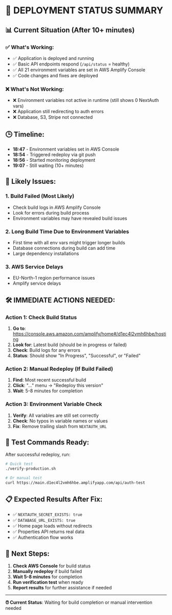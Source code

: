 # 🔄 DEPLOYMENT STATUS SUMMARY

## 📊 **Current Situation** (After 10+ minutes)

### ✅ **What's Working:**
- ✅ Application is deployed and running
- ✅ Basic API endpoints respond (`/api/status` = healthy)
- ✅ All 21 environment variables are set in AWS Amplify Console
- ✅ Code changes and fixes are deployed

### ❌ **What's Not Working:**
- ❌ Environment variables not active in runtime (still shows 0 NextAuth vars)
- ❌ Application still redirecting to auth errors
- ❌ Database, S3, Stripe not connected

## 🕒 **Timeline:**
- **18:47** - Environment variables set in AWS Console
- **18:54** - Triggered redeploy via git push  
- **18:56** - Started monitoring deployment
- **19:07** - Still waiting (10+ minutes)

## 🚨 **Likely Issues:**

### **1. Build Failed (Most Likely)**
- Check build logs in AWS Amplify Console
- Look for errors during build process
- Environment variables may have revealed build issues

### **2. Long Build Time Due to Environment Variables**
- First time with all env vars might trigger longer builds
- Database connections during build can add time
- Large dependency installations

### **3. AWS Service Delays**
- EU-North-1 region performance issues
- Amplify service delays

## 🛠️ **IMMEDIATE ACTIONS NEEDED:**

### **Action 1: Check Build Status**
1. **Go to**: https://console.aws.amazon.com/amplify/home#/d1ec4l2vmh6hbe/hosting
2. **Look for**: Latest build (should be in progress or failed)
3. **Check**: Build logs for any errors
4. **Status**: Should show "In Progress", "Successful", or "Failed"

### **Action 2: Manual Redeploy (If Build Failed)**
1. **Find**: Most recent successful build
2. **Click**: "..." menu → "Redeploy this version"
3. **Wait**: 5-8 minutes for completion

### **Action 3: Environment Variable Check**
1. **Verify**: All variables are still set correctly
2. **Check**: No typos in variable names or values
3. **Fix**: Remove trailing slash from `NEXTAUTH_URL`

## 🧪 **Test Commands Ready:**

After successful redeploy, run:
```bash
# Quick test
./verify-production.sh

# Or manual test
curl https://main.d1ec4l2vmh6hbe.amplifyapp.com/api/auth-test
```

## 📋 **Expected Results After Fix:**
- ✅ `NEXTAUTH_SECRET_EXISTS: true`
- ✅ `DATABASE_URL_EXISTS: true`
- ✅ Home page loads without redirects
- ✅ Properties API returns real data
- ✅ Authentication flow works

## 🎯 **Next Steps:**
1. **Check AWS Console** for build status
2. **Manually redeploy** if build failed  
3. **Wait 5-8 minutes** for completion
4. **Run verification test** when ready
5. **Report results** for further assistance if needed

---

**⏰ Current Status**: Waiting for build completion or manual intervention needed

